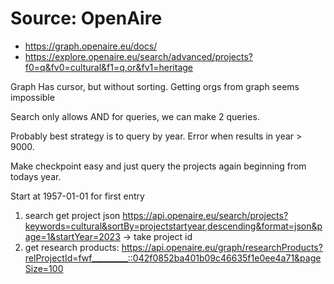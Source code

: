 # Source: OpenAire

* https://graph.openaire.eu/docs/
* https://explore.openaire.eu/search/advanced/projects?f0=q&fv0=cultural&f1=q,or&fv1=heritage

Graph Has cursor, but without sorting.
Getting orgs from graph seems impossible

Search only allows AND for queries, we can make 2 queries.

Probably best strategy is to query by year. Error when results in year > 9000.

Make checkpoint easy and just query the projects again beginning from todays year.

Start at 1957-01-01 for first entry

1. search get project json https://api.openaire.eu/search/projects?keywords=cultural&sortBy=projectstartyear,descending&format=json&page=1&startYear=2023
    -> take project id
2. get research products: https://api.openaire.eu/graph/researchProducts?relProjectId=fwf_________::042f0852ba401b09c46635f1e0ee4a71&pageSize=100